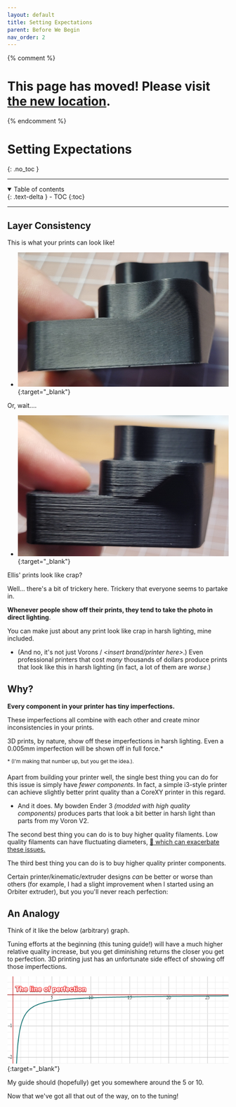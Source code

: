 ```yaml
---
layout: default
title: Setting Expectations
parent: Before We Begin
nav_order: 2
---
```

{% comment %} 
# This page has moved! Please visit [the new location](https://ellis3dp.com/Print-Tuning-Guide/articles/setting_expectations.html).
{% endcomment %}

# Setting Expectations
{: .no_toc }

---

<details open markdown="block">
  <summary>
    Table of contents
  </summary>
  {: .text-delta }
- TOC
{:toc}
</details>

---
## Layer Consistency

This is what your prints can look like!

- [![](./images/setting_expectations/Setting_Expectations_DirectLight.jpg)](./images/setting_expectations/Setting_Expectations_DirectLight.jpg){:target="_blank"} 


Or, wait....

- [![](./images/setting_expectations/Setting_Expectations_HarshLight.jpg)](./images/setting_expectations/Setting_Expectations_HarshLight.jpg){:target="_blank"} 

Ellis' prints look like crap?

Well... there's a bit of trickery here. Trickery that everyone seems to partake in.

**Whenever people show off their prints, they tend to take the photo in direct lighting**. 

You can make just about any print look like crap in harsh lighting, mine included.

- (And no, it's not just Vorons / *\<insert brand/printer here\>*.) Even professional printers that cost *many* thousands of dollars produce prints that look like this in harsh lighting (in fact, a lot of them are *worse*.)

## Why?

**Every component in your printer has tiny imperfections.**

These imperfections all combine with each other and create minor inconsistencies in your prints. 

3D prints, by nature, show off these imperfections in harsh lighting. Even a 0.005mm imperfection will be shown off in full force.*

<sup>\* (I'm making that number up, but you get the idea.).</sup> 

Apart from building your printer well, the single best thing you can do for this issue is simply have *fewer components*. In fact, a simple i3-style printer can achieve slightly better print quality than a CoreXY printer in this regard. 
- And it does. My bowden Ender 3 *(modded with high quality components)* produces parts that look a bit better in harsh light than parts from my Voron V2.

The second best thing you can do is to buy higher quality filaments. Low quality filaments can have fluctuating diameters, [:page_facing_up: which can exacerbate these issues.](https://github.com/Deutherius/Filament-Width-Comp-Experiments/blob/main/README.md#some-updates)

The third best thing you can do is to buy higher quality printer components.

Certain printer/kinematic/extruder designs *can* be better or worse than others (for example, I had a slight improvement when I started using an Orbiter extruder), but you you'll never reach perfection:

## An Analogy
Think of it like the below (arbitrary) graph. 

Tuning efforts at the beginning (this tuning guide!) will have a much higher relative quality increase, but you get diminishing returns the closer you get to perfection. 3D printing just has an unfortunate side effect of showing off those imperfections.

[![](./images/setting_expectations/AnalogyGraph.png)](./images/setting_expectations/AnalogyGraph.png){:target="_blank"} 

My guide should (hopefully) get you somewhere around the 5 or 10.


Now that we've got all that out of the way, on to the tuning!

